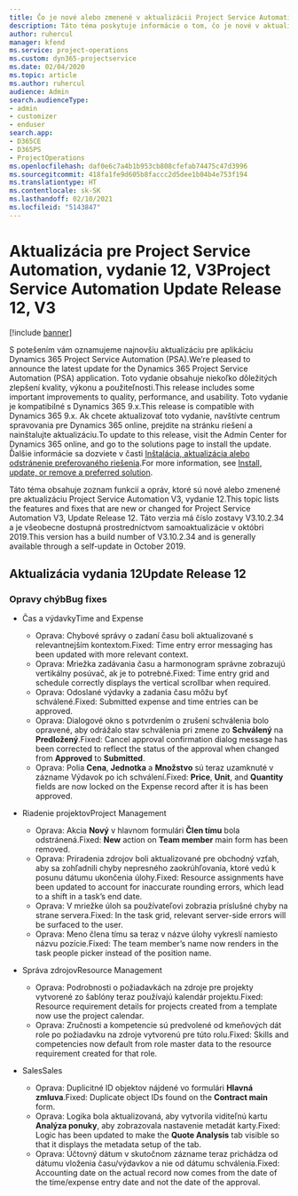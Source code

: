 ```yaml
---
title: Čo je nové alebo zmenené v aktualizácii Project Service Automation, vydanie 12, V3
description: Táto téma poskytuje informácie o tom, čo je nové v aktualizácii Project Service Automation, vydanie 12, V3.
author: ruhercul
manager: kfend
ms.service: project-operations
ms.custom: dyn365-projectservice
ms.date: 02/04/2020
ms.topic: article
ms.author: ruhercul
audience: Admin
search.audienceType:
- admin
- customizer
- enduser
search.app:
- D365CE
- D365PS
- ProjectOperations
ms.openlocfilehash: daf0e6c7a4b1b953cb808cfefab74475c47d3996
ms.sourcegitcommit: 418fa1fe9d605b8faccc2d5dee1b04b4e753f194
ms.translationtype: HT
ms.contentlocale: sk-SK
ms.lasthandoff: 02/10/2021
ms.locfileid: "5143847"
---
```

# <a name="project-service-automation-update-release-12-v3"></a><span data-ttu-id="56fe0-103">Aktualizácia pre Project Service Automation, vydanie 12, V3</span><span class="sxs-lookup"><span data-stu-id="56fe0-103">Project Service Automation Update Release 12, V3</span></span>

[!include [banner](../includes/psa-now-project-operations.md)]

<span data-ttu-id="56fe0-104">S potešením vám oznamujeme najnovšiu aktualizáciu pre aplikáciu Dynamics 365 Project Service Automation (PSA).</span><span class="sxs-lookup"><span data-stu-id="56fe0-104">We’re pleased to announce the latest update for the Dynamics 365 Project Service Automation (PSA) application.</span></span> <span data-ttu-id="56fe0-105">Toto vydanie obsahuje niekoľko dôležitých zlepšení kvality, výkonu a použiteľnosti.</span><span class="sxs-lookup"><span data-stu-id="56fe0-105">This release includes some important improvements to quality, performance, and usability.</span></span> <span data-ttu-id="56fe0-106">Toto vydanie je kompatibilné s Dynamics 365 9.x.</span><span class="sxs-lookup"><span data-stu-id="56fe0-106">This release is compatible with Dynamics 365 9.x.</span></span> <span data-ttu-id="56fe0-107">Ak chcete aktualizovať toto vydanie, navštívte centrum spravovania pre Dynamics 365 online, prejdite na stránku riešení a nainštalujte aktualizáciu.</span><span class="sxs-lookup"><span data-stu-id="56fe0-107">To update to this release, visit the Admin Center for Dynamics 365 online, and go to the solutions page to install the update.</span></span> <span data-ttu-id="56fe0-108">Ďalšie informácie sa dozviete v časti [Inštalácia, aktualizácia alebo odstránenie preferovaného riešenia](https://docs.microsoft.com/power-platform/admin/install-remove-preferred-solution).</span><span class="sxs-lookup"><span data-stu-id="56fe0-108">For more information, see [Install, update, or remove a preferred solution](https://docs.microsoft.com/power-platform/admin/install-remove-preferred-solution).</span></span>

<span data-ttu-id="56fe0-109">Táto téma obsahuje zoznam funkcií a opráv, ktoré sú nové alebo zmenené pre aktualizáciu Project Service Automation V3, vydanie 12.</span><span class="sxs-lookup"><span data-stu-id="56fe0-109">This topic lists the features and fixes that are new or changed for Project Service Automation V3, Update Release 12.</span></span> <span data-ttu-id="56fe0-110">Táto verzia má číslo zostavy V3.10.2.34 a je všeobecne dostupná prostredníctvom samoaktualizácie v októbri 2019.</span><span class="sxs-lookup"><span data-stu-id="56fe0-110">This version has a build number of V3.10.2.34 and is generally available through a self-update in October 2019.</span></span>

## <a name="update-release-12"></a><span data-ttu-id="56fe0-111">Aktualizácia vydania 12</span><span class="sxs-lookup"><span data-stu-id="56fe0-111">Update Release 12</span></span>

### <a name="bug-fixes"></a><span data-ttu-id="56fe0-112">Opravy chýb</span><span class="sxs-lookup"><span data-stu-id="56fe0-112">Bug fixes</span></span>

- <span data-ttu-id="56fe0-113">Čas a výdavky</span><span class="sxs-lookup"><span data-stu-id="56fe0-113">Time and Expense</span></span>

    - <span data-ttu-id="56fe0-114">Oprava: Chybové správy o zadaní času boli aktualizované s relevantnejším kontextom.</span><span class="sxs-lookup"><span data-stu-id="56fe0-114">Fixed: Time entry error messaging has been updated with more relevant context.</span></span>
    - <span data-ttu-id="56fe0-115">Oprava: Mriežka zadávania času a harmonogram správne zobrazujú vertikálny posúvač, ak je to potrebné.</span><span class="sxs-lookup"><span data-stu-id="56fe0-115">Fixed: Time entry grid and schedule correctly displays the vertical scrollbar when required.</span></span>
    - <span data-ttu-id="56fe0-116">Oprava: Odoslané výdavky a zadania času môžu byť schválené.</span><span class="sxs-lookup"><span data-stu-id="56fe0-116">Fixed: Submitted expense and time entries can be approved.</span></span>
    - <span data-ttu-id="56fe0-117">Oprava: Dialogové okno s potvrdením o zrušení schválenia bolo opravené, aby odrážalo stav schválenia pri zmene zo **Schválený** na **Predložený**.</span><span class="sxs-lookup"><span data-stu-id="56fe0-117">Fixed: Cancel approval confirmation dialog message has been corrected to reflect the status of the approval when changed from **Approved** to **Submitted**.</span></span>
    - <span data-ttu-id="56fe0-118">Oprava: Polia **Cena**, **Jednotka** a **Množstvo** sú teraz uzamknuté v zázname Výdavok po ich schválení.</span><span class="sxs-lookup"><span data-stu-id="56fe0-118">Fixed: **Price**, **Unit**, and **Quantity** fields are now locked on the Expense record after it is has been approved.</span></span>

- <span data-ttu-id="56fe0-119">Riadenie projektov</span><span class="sxs-lookup"><span data-stu-id="56fe0-119">Project Management</span></span>

    - <span data-ttu-id="56fe0-120">Oprava: Akcia **Nový** v hlavnom formulári **Člen tímu** bola odstránená.</span><span class="sxs-lookup"><span data-stu-id="56fe0-120">Fixed: **New** action on **Team member** main form has been removed.</span></span>
    - <span data-ttu-id="56fe0-121">Oprava: Priradenia zdrojov boli aktualizované pre obchodný vzťah, aby sa zohľadnili chyby nepresného zaokrúhľovania, ktoré vedú k posunu dátumu ukončenia úlohy.</span><span class="sxs-lookup"><span data-stu-id="56fe0-121">Fixed: Resource assignments have been updated to account for inaccurate rounding errors, which lead to a shift in a task’s end date.</span></span>
    - <span data-ttu-id="56fe0-122">Oprava: V mriežke úloh sa používateľovi zobrazia príslušné chyby na strane servera.</span><span class="sxs-lookup"><span data-stu-id="56fe0-122">Fixed: In the task grid, relevant server-side errors will be surfaced to the user.</span></span>
    - <span data-ttu-id="56fe0-123">Oprava: Meno člena tímu sa teraz v názve úlohy vykreslí namiesto názvu pozície.</span><span class="sxs-lookup"><span data-stu-id="56fe0-123">Fixed: The team member’s name now renders in the task people picker instead of the position name.</span></span>

- <span data-ttu-id="56fe0-124">Správa zdrojov</span><span class="sxs-lookup"><span data-stu-id="56fe0-124">Resource Management</span></span>

    - <span data-ttu-id="56fe0-125">Oprava: Podrobnosti o požiadavkách na zdroje pre projekty vytvorené zo šablóny teraz používajú kalendár projektu.</span><span class="sxs-lookup"><span data-stu-id="56fe0-125">Fixed: Resource requirement details for projects created from a template now use the project calendar.</span></span>
    - <span data-ttu-id="56fe0-126">Oprava: Zručnosti a kompetencie sú predvolené od kmeňových dát role po požiadavku na zdroje vytvorenú pre túto rolu.</span><span class="sxs-lookup"><span data-stu-id="56fe0-126">Fixed: Skills and competencies now default from role master data to the resource requirement created for that role.</span></span>

- <span data-ttu-id="56fe0-127">Sales</span><span class="sxs-lookup"><span data-stu-id="56fe0-127">Sales</span></span>

    - <span data-ttu-id="56fe0-128">Oprava: Duplicitné ID objektov nájdené vo formulári **Hlavná zmluva**.</span><span class="sxs-lookup"><span data-stu-id="56fe0-128">Fixed: Duplicate object IDs found on the **Contract main** form.</span></span>
    - <span data-ttu-id="56fe0-129">Oprava: Logika bola aktualizovaná, aby vytvorila viditeľnú kartu **Analýza ponuky**, aby zobrazovala nastavenie metadát karty.</span><span class="sxs-lookup"><span data-stu-id="56fe0-129">Fixed: Logic has been updated to make the **Quote Analysis** tab visible so that it displays the metadata setup of the tab.</span></span>
    - <span data-ttu-id="56fe0-130">Oprava: Účtovný dátum v skutočnom zázname teraz prichádza od dátumu vloženia času/výdavkov a nie od dátumu schválenia.</span><span class="sxs-lookup"><span data-stu-id="56fe0-130">Fixed: Accounting date on the actual record now comes from the date of the time/expense entry date and not the date of the approval.</span></span>
